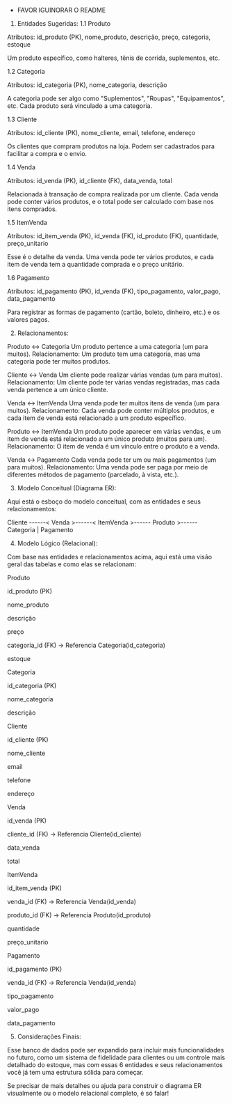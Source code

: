 * FAVOR IGUINORAR O README

1. Entidades Sugeridas:
1.1 Produto

Atributos: id_produto (PK), nome_produto, descrição, preço, categoria, estoque

Um produto específico, como halteres, tênis de corrida, suplementos, etc.

1.2 Categoria

Atributos: id_categoria (PK), nome_categoria, descrição

A categoria pode ser algo como "Suplementos", "Roupas", "Equipamentos", etc. Cada produto será vinculado a uma categoria.

1.3 Cliente

Atributos: id_cliente (PK), nome_cliente, email, telefone, endereço

Os clientes que compram produtos na loja. Podem ser cadastrados para facilitar a compra e o envio.

1.4 Venda

Atributos: id_venda (PK), id_cliente (FK), data_venda, total

Relacionada à transação de compra realizada por um cliente. Cada venda pode conter vários produtos, e o total pode ser calculado com base nos itens comprados.

1.5 ItemVenda

Atributos: id_item_venda (PK), id_venda (FK), id_produto (FK), quantidade, preço_unitario

Esse é o detalhe da venda. Uma venda pode ter vários produtos, e cada item de venda tem a quantidade comprada e o preço unitário.

1.6 Pagamento

Atributos: id_pagamento (PK), id_venda (FK), tipo_pagamento, valor_pago, data_pagamento

Para registrar as formas de pagamento (cartão, boleto, dinheiro, etc.) e os valores pagos.

2. Relacionamentos:

Produto ↔ Categoria
Um produto pertence a uma categoria (um para muitos).
Relacionamento: Um produto tem uma categoria, mas uma categoria pode ter muitos produtos.

Cliente ↔ Venda
Um cliente pode realizar várias vendas (um para muitos).
Relacionamento: Um cliente pode ter várias vendas registradas, mas cada venda pertence a um único cliente.

Venda ↔ ItemVenda
Uma venda pode ter muitos itens de venda (um para muitos).
Relacionamento: Cada venda pode conter múltiplos produtos, e cada item de venda está relacionado a um produto específico.

Produto ↔ ItemVenda
Um produto pode aparecer em várias vendas, e um item de venda está relacionado a um único produto (muitos para um).
Relacionamento: O item de venda é um vínculo entre o produto e a venda.

Venda ↔ Pagamento
Cada venda pode ter um ou mais pagamentos (um para muitos).
Relacionamento: Uma venda pode ser paga por meio de diferentes métodos de pagamento (parcelado, à vista, etc.).

3. Modelo Conceitual (Diagrama ER):

Aqui está o esboço do modelo conceitual, com as entidades e seus relacionamentos:

Cliente ------< Venda >------< ItemVenda >------ Produto >------ Categoria
   |
Pagamento

4. Modelo Lógico (Relacional):

Com base nas entidades e relacionamentos acima, aqui está uma visão geral das tabelas e como elas se relacionam:

Produto

id_produto (PK)

nome_produto

descrição

preço

categoria_id (FK) → Referencia Categoria(id_categoria)

estoque

Categoria

id_categoria (PK)

nome_categoria

descrição

Cliente

id_cliente (PK)

nome_cliente

email

telefone

endereço

Venda

id_venda (PK)

cliente_id (FK) → Referencia Cliente(id_cliente)

data_venda

total

ItemVenda

id_item_venda (PK)

venda_id (FK) → Referencia Venda(id_venda)

produto_id (FK) → Referencia Produto(id_produto)

quantidade

preço_unitario

Pagamento

id_pagamento (PK)

venda_id (FK) → Referencia Venda(id_venda)

tipo_pagamento

valor_pago

data_pagamento

5. Considerações Finais:

Esse banco de dados pode ser expandido para incluir mais funcionalidades no futuro, como um sistema de fidelidade para clientes ou um controle mais detalhado do estoque, mas com essas 6 entidades e seus relacionamentos você já tem uma estrutura sólida para começar.

Se precisar de mais detalhes ou ajuda para construir o diagrama ER visualmente ou o modelo relacional completo, é só falar!
